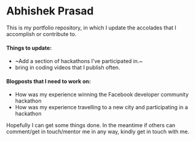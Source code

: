 # Abhishek Prasad

This is my portfolio repository, in which I update the accolades that I accomplish or contribute to. 

#### Things to update:

* ~Add a section of hackathons I've participated in.~
* bring in coding videos that I publish often.


#### Blogposts that I need to work on:

* How was my experience winning the Facebook developer community hackathon
* How was my experience travelling to a new city and participating in a hackathon

Hopefully I can get some things done. In the meantime if others can comment/get in touch/mentor me in any way, kindly get in touch with me.